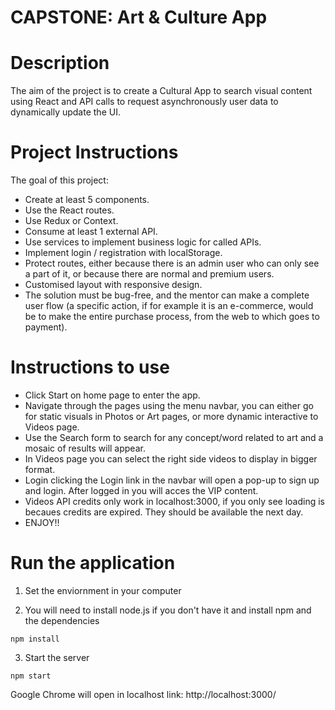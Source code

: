 # CAPSTONE: Art & Culture App

# Description

The aim of the project is to create a Cultural App to search visual content using React and API calls to request asynchronously user data to dynamically update the UI.


# Project Instructions

The goal of this project:
- Create at least 5 components.
- Use the React routes.
- Use Redux or Context.
- Consume at least 1 external API.
- Use services to implement business logic for called APIs.
- Implement login / registration with localStorage.
- Protect routes, either because there is an admin user who can only see a part of it, or because there are normal and premium users.
- Customised layout with responsive design.
- The solution must be bug-free, and the mentor can make a complete user flow (a specific action, if for example it is an e-commerce, would be to make the entire purchase process, from the web to which goes to payment).


# Instructions to use

- Click Start on home page to enter the app.
- Navigate through the pages using the menu navbar, you can either go for static visuals in Photos or Art pages, or more dynamic interactive to Videos page.
- Use the Search form to search for any concept/word related to art and a mosaic of results will appear.
- In Videos page you can select the right side videos to display in bigger format.
- Login clicking the Login link in the navbar will open a pop-up to sign up and login. After logged in you will acces the VIP content.
- Videos API credits only work in localhost:3000, if you only see loading is becaues credits are expired. They should be available the next day.
- ENJOY!!


# Run the application

1. Set the enviornment in your computer

2. You will need to install node.js if you don't have it and install npm and the dependencies
```
npm install
```
3. Start the server
```
npm start
````
Google Chrome will open in localhost link: http://localhost:3000/